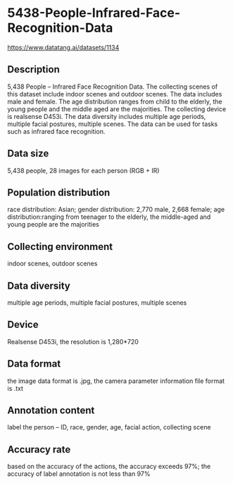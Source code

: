 # 5438-People-Infrared-Face-Recognition-Data
https://www.datatang.ai/datasets/1134
## Description
5,438 People – Infrared Face Recognition Data. The collecting scenes of this dataset include indoor scenes and outdoor scenes. The data includes male and female. The age distribution ranges from child to the elderly, the young people and the middle aged are the majorities. The collecting device is realsense D453i. The data diversity includes multiple age periods, multiple facial postures, multiple scenes. The data can be used for tasks such as infrared face recognition.

## Data size
5,438 people, 28 images for each person (RGB + IR)

## Population distribution
race distribution: Asian; gender distribution: 2,770 male, 2,668 female; age distribution:ranging from teenager to the elderly, the middle-aged and young people are the majorities

## Collecting environment
indoor scenes, outdoor scenes

## Data diversity
multiple age periods, multiple facial postures, multiple scenes

## Device
Realsense D453i, the resolution is 1,280*720

## Data format
the image data format is .jpg, the camera parameter information file format is .txt

## Annotation content
label the person – ID, race, gender, age, facial action, collecting scene

## Accuracy rate
based on the accuracy of the actions, the accuracy exceeds 97%; the accuracy of label annotation is not less than 97%
